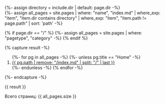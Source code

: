 {%- assign directory = include.dir | default: page.dir -%}  
{%- 
	assign all_pages = site.pages 
	| where: "name",  "index.md"
	| where_exp: "item",  "item.dir contains directory"
	| where_exp: "item",  "item.path != page.path"
	| sort: 'path'
-%}

{% if page.dir == "/" %}
{%- assign all_pages = site.pages | where: "pagetype",  "category" -%}
{% endif %}

{% capture result -%}
<ol>
{%- for pg in all_pages -%}
{%- unless pg.title == "Home" -%}
<li>
<a href="{{ pg.url | relative_url }}">{{ pg.path | remove: "/index.md" | split: "/" | last }}</a>
</li>
{%- endunless -%}
{% endfor -%}
</ol>
{%- endcapture -%}

{{ result }}

<p>Всего страниц: {{ all_pages.size }}</p>
